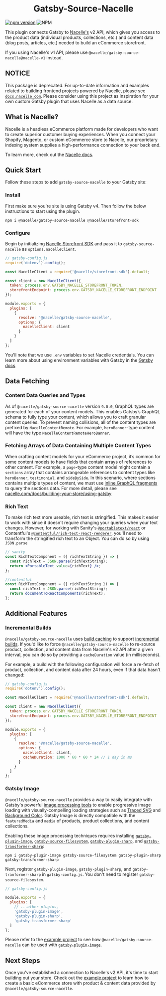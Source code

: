 <h1 align="center">
  Gatsby-Source-Nacelle
</h1>

[![npm version](https://img.shields.io/npm/v/@nacelle/gatsby-source-nacelle.svg)](https://www.npmjs.com/package/@nacelle/gatsby-source-nacelle) ![NPM](https://img.shields.io/npm/l/@nacelle/gatsby-source-nacelle)

This plugin connects Gatsby to [Nacelle's](https://www.nacelle.com) v2 API, which gives you access to the product data (individual products, collections, etc.) and content data (blog posts, articles, etc.) needed to build an eCommerce storefront.

If you using Nacelle's v1 API, please use `@nacelle/gatsby-source-nacelle@nacelle-v1` instead.

## NOTICE

This package is deprecated. For up-to-date information and examples related to building frontend projects powered by Nacelle, please see [`docs.nacelle.com`](https://docs.nacelle.com/docs/heads). Please consider using this project as inspiration for your own custom Gatsby plugin that uses Nacelle as a data source.

## What is Nacelle?

Nacelle is a headless eCommerce platform made for developers who want to create superior customer buying experiences. When you connect your Shopify, Magento, or custom eCommerce store to Nacelle, our proprietary indexing system supplies a high-performance connection to your back end.

To learn more, check out the [Nacelle docs](https://nacelle.com/docs).

## Quick Start

Follow these steps to add `gatsby-source-nacelle` to your Gatsby site:

### Install

First make sure you're site is using Gatsby v4. Then follow the below instructions to start using the plugin.

```shell
npm i @nacelle/gatsby-source-nacelle @nacelle/storefront-sdk
```

### Configure

Begin by initializing [Nacelle Storefront SDK](https://nacelle.com/docs/querying-data/storefront-sdk) and pass it to `gatsby-source-nacelle` as `options.nacelleClient`.

```javascript
// gatsby-config.js
require('dotenv').config();

const NacelleClient = require('@nacelle/storefront-sdk').default;

const client = new NacelleClient({
  token: process.env.GATSBY_NACELLE_STOREFRONT_TOKEN,
  storefrontEndpoint: process.env.GATSBY_NACELLE_STOREFRONT_ENDPOINT
});

module.exports = {
  plugins: [
    {
      resolve: '@nacelle/gatsby-source-nacelle',
      options: {
        nacelleClient: client
      }
    }
  ]
};
```

You'll note that we use `.env` variables to set Nacelle credentials. You can learn more about using environment variables with Gatsby in the [Gatsby docs](https://www.gatsbyjs.org/docs/environment-variables/)

## Data Fetching

### Content Data Queries and Types

As of `@nacelle/gatsby-source-nacelle` version `9.0.0`, GraphQL types are generated for each of your content models. This enables Gatsby’s GraphQL schema to fully type your content, which allows you to craft granular content queries. To prevent naming collisions, all of the content types are prefixed by `NacelleContentRemote`. For example, `heroBanner`-type content will have the type `NacelleContentRemoteHeroBanner`.

### Fetching Arrays of Data Containing Multiple Content Types

When crafting content models for your eCommerce project, it’s common for some content models to have fields that contain arrays of references to other content. For example, a `page`-type content model might contain a `sections` array that contains arrangeable references to content types like `heroBanner`, `testimonial`, and `sideBySide`. In this scenario, where sections contains multiple types of content, we must use [inline GraphQL fragments](https://graphql.org/learn/queries/#inline-fragments) to query the sections data. For more detail, please see [nacelle.com/docs/building-your-store/using-gatsby](https://nacelle.com/docs/building-your-store/using-gatsby)

### Rich Text

To make rich text more useable, rich text is stringified. This makes it easier to work with since it doesn't require changing your queries when your text changes. However, for working with Sanity's [`@portabletext/react`](https://www.npmjs.com/package/@portabletext/react) or Contentful's [`@contentful/rich-text-react-renderer`](https://www.npmjs.com/package/@contentful/rich-text-react-renderer), you'll need to transform the stringified rich text to an Object. You can do so by using `JSON.parse`

```jsx
// sanity
const RichTextComponent = ({ richTextString }) => {
  const richText = JSON.parse(richTextString);
  return <PortableText value={richText} />;
};
```

```jsx
//contentful
const RichTextComponent = ({ richTextString }) => {
  const richText = JSON.parse(richTextString);
  return documentToReactComponents(richText);
};
```

## Additional Features

### Incremental Builds

`@nacelle/gatsby-source-nacelle` uses [build caching](https://www.gatsbyjs.com/docs/build-caching/) to support [incremental builds](https://www.gatsbyjs.com/blog/2020-04-22-announcing-incremental-builds/). If you'd like to force `@nacelle/gatsby-source-nacelle` to re-source product, collection, and content data from Nacelle's v2 API after a given interval, you can do so by providing a `cacheDuration` value (in milliseconds).

For example, a build with the following configuration will force a re-fetch of product, collection, and content data after 24 hours, even if that data hasn't changed:

```js
// gatsby-config.js
require('dotenv').config();

const NacelleClient = require('@nacelle/storefront-sdk').default;

const client = new NacelleClient({
  token: process.env.GATSBY_NACELLE_STOREFRONT_TOKEN,
  storefrontEndpoint: process.env.GATSBY_NACELLE_STOREFRONT_ENDPOINT
});

module.exports = {
  plugins: [
    {
      resolve: '@nacelle/gatsby-source-nacelle',
      options: {
        nacelleClient: client,
        cacheDuration: 1000 * 60 * 60 * 24 // 1 day in ms
      }
    }
  ]
};
```

### Gatsby Image

`@nacelle/gatsby-source-nacelle` provides a way to easily integrate with Gatsby's powerful [image processing tools](https://www.gatsbyjs.com/docs/how-to/images-and-media/using-gatsby-plugin-image) to enable progressive image loading with visually-compelling loading strategies such as [Traced SVG](https://using-gatsby-image.gatsbyjs.org/traced-svg/) and [Background Color](https://using-gatsby-image.gatsbyjs.org/background-color/). Gatsby Image is directly compatible with the `featuredMedia` and `media` of products, product collections, and content collections.

Enabling these image processing techniques requires installing [`gatsby-plugin-image`](https://www.npmjs.com/package/gatsby-plugin-image), [`gatsby-source-filesystem`](https://www.npmjs.com/package/gatsby-source-filesystem), [`gatsby-plugin-sharp`](https://www.npmjs.com/package/gatsby-plugin-sharp), and [`gatsby-transformer-sharp`](https://www.npmjs.com/package/gatsby-transformer-sharp):

```
npm i gatsby-plugin-image gatsby-source-filesystem gatsby-plugin-sharp gatsby-transformer-sharp
```

Next, register `gatsby-plugin-image`, `gatsby-plugin-sharp`, and `gatsby-tranformer-sharp` in `gatsby-config.js`. You don't need to register `gatsby-source-filesystem`.

```js
// gatsby-config.js

module.exports = {
  plugins: [
    // ...other plugins,
    'gatsby-plugin-image',
    'gatsby-plugin-sharp',
    'gatsby-transformer-sharp'
  ]
};
```

Please refer to the [example project](https://github.com/getnacelle/nacelle-react/tree/main/examples/gatsby) to see how `@nacelle/gatsby-source-nacelle` can be used with [`gatsby-plugin-image`](https://www.npmjs.com/package/gatsby-plugin-image).

## Next Steps

Once you've established a connection to Nacelle's v2 API, it's time to start building out your store. Check out the [example project](https://github.com/getnacelle/nacelle-react/tree/main/examples/gatsby) to learn how to create a basic eCommerce store with product & content data provided by `@nacelle/gatsby-source-nacelle`.
